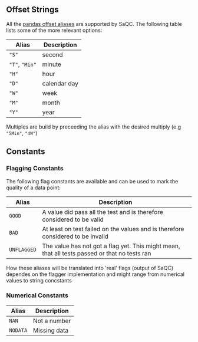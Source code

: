 ## Offset Strings
All the [pandas offset aliases](https://pandas.pydata.org/pandas-docs/stable/user_guide/timeseries.html#offset-aliases) ars supported by SaQC. The following table lists some of the more relevant options:

| Alias          | Description  |
| -----          | -----------  |
| `"S"`          | second       |
| `"T"`, `"Min"` | minute       |
| `"H"`          | hour         |
| `"D"`          | calendar day |
| `"W"`          | week         |
| `"M"`          | month        |
| `"Y"`          | year         |

Multiples are build by preceeding the alias with the desired multiply (e.g `"5Min"`, `"4W"`)


## Constants

### Flagging Constants
The following flag constants are available and can be used to mark the quality of a data point:

| Alias       | Description                                                                                   |
| ----        | ----                                                                                          |
| `GOOD`      | A value did pass all the test and is therefore considered to be valid                         |
| `BAD`       | At least on test failed on the values and is therefore considered to be invalid               |
| `UNFLAGGED` | The value has not got a flag yet. This might mean, that all tests passed or that no tests ran |

How these aliases will be translated into 'real' flags (output of SaQC) dependes on the flagger implementation
and might range from numerical values to string concstants

### Numerical Constants
| Alias    | Description  |
| ----     | ----         |
| `NAN`    | Not a number |
| `NODATA` | Missing data |
